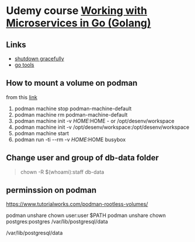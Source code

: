# Udemy course [Working with Microservices in Go (Golang)](https://www.udemy.com/course/working-with-microservices-in-go)
## Links
- [shutdown gracefully](https://medium.com/@pinkudebnath/graceful-shutdown-of-golang-servers-using-context-and-os-signals-cc1fa2c55e97)
- [go tools ](https://github.com/tsawler/toolbox)

## How to mount a volume on podman
from this [link](https://stackoverflow.com/a/71542236)   
1. podman machine stop podman-machine-default
2. podman machine rm podman-machine-default
3. podman machine init -v $HOME:$HOME - or /opt/desenv/workspace
3. podman machine init -v /opt/desenv/workspace:/opt/desenv/workspace
4. podman machine start
5. podman run -ti --rm -v $HOME:$HOME busybox

## Change user and group of db-data folder
>  chown -R $(whoami):staff db-data


## perminssion on podman
https://www.tutorialworks.com/podman-rootless-volumes/

podman unshare chown user:user $PATH
podman unshare chown postgres:postgres /var/lib/postgresql/data


/var/lib/postgresql/data